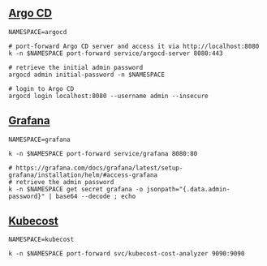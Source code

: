 ## [Argo CD](https://github.com/argoproj/argo-cd)

```shell
NAMESPACE=argocd

# port-forward Argo CD server and access it via http://localhost:8080
k -n $NAMESPACE port-forward service/argocd-server 8080:443

# retrieve the initial admin password
argocd admin initial-password -n $NAMESPACE

# login to Argo CD
argocd login localhost:8080 --username admin --insecure
```

## [Grafana](https://github.com/grafana/helm-charts)

```shell
NAMESPACE=grafana

k -n $NAMESPACE port-forward service/grafana 8080:80

# https://grafana.com/docs/grafana/latest/setup-grafana/installation/helm/#access-grafana
# retrieve the admin password
k -n $NAMESPACE get secret grafana -o jsonpath="{.data.admin-password}" | base64 --decode ; echo
```

## [Kubecost](https://github.com/kubecost/cost-analyzer-helm-chart)

```shell
NAMESPACE=kubecost

k -n $NAMESPACE port-forward svc/kubecost-cost-analyzer 9090:9090
```
